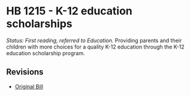 # HB 1215 - K-12 education scholarships
*Status: First reading, referred to Education.*
Providing parents and their children with more choices for a quality K-12 education through the K-12 education scholarship program.

## Revisions
* [Original Bill](1/)